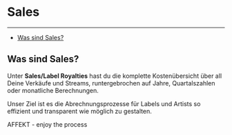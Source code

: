 # Sales

---

- [Was sind Sales?](#was-sind-sales)

<a name="was-sind-sales"></a>
## Was sind Sales?
Unter **Sales/Label Royalties** hast du die komplette Kostenübersicht über all Deine Verkäufe und Streams,
runtergebrochen auf Jahre, Quartalszahlen oder    monatliche Berechnungen.

Unser Ziel ist es die Abrechnungsprozesse für Labels und Artists so effizient und transparent wie möglich zu gestalten.

AFFEKT - enjoy the process     
